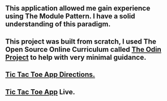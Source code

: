 ## This application allowed me gain experience using The Module Pattern. I have a solid understanding of this paradigm. 

## This project was built from scratch, I used The Open Source Online Curriculum called  <a href="https://www.theodinproject.com/">The Odin Project</a> to help with very minimal guidance. 

## <a href="https://www.theodinproject.com/courses/javascript/lessons/tic-tac-toe-javascript">Tic Tac Toe App Directions.</a>

## <a href="https://camus1859.github.io/tic-tac-toe/">Tic Tac Toe App</a> Live.
